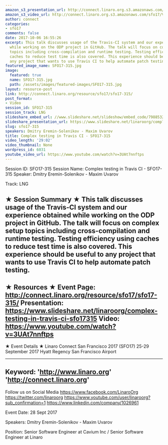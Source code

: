 ```yaml
---
amazon_s3_presentation_url: http://connect.linaro.org.s3.amazonaws.com/sfo17/Presentations/SFO17-315-%20OpenDataPlane%20Testing%20in%20Travis.pdf
amazon_s3_video_url: http://connect.linaro.org.s3.amazonaws.com/sfo17/Videos/SFO17-315%20-%20Complex%20testing%20in%20Travis%20CI.mp4
author: connect
categories:
- sfo17
comments: false
date: 2017-10-06 16:55:26
excerpt: This talk discusses usage of the Travis-CI system and our experience obtained
  while working on the ODP project in GitHub. The talk will focus on complex setup
  topics including cross-compilation and runtime testing. Testing efficiency using
  caches to reduce test time is also covered. This experience should be useful to
  any project that wants to use Travis CI to help automate patch testing.
featured_image_name: SFO17-315.jpg
image:
  featured: true
  name: SFO17-315.jpg
  path: /assets/images/featured-images/SFO17-315.jpg
layout: resource-post
link: http://connect.linaro.org/resource/sfo17/sfo17-315/
post_format:
- Video
session_id: SFO17-315
session_track: LNG
slideshare_embed_url: //www.slideshare.net/slideshow/embed_code/79885327
slideshare_presentation_url: https://www.slideshare.net/linaroorg/complex-testing-in-travis-ci-sfo17315
slug: sfo17-315
speakers: Dmitry Eremin-Solenikov - Maxim Uvarov
title: Complex testing in Travis CI - SFO17-315
video_length: '29:02'
video_thumbnail: None
wordpress_id: 6031
youtube_video_url: https://www.youtube.com/watch?v=3UAt7nnftps
---
```


Session ID: SFO17-315
Session Name: Complex testing in Travis CI - SFO17-315
Speaker: Dmitry Eremin-Solenikov - Maxim Uvarov

Track: LNG


★ Session Summary ★
This talk discusses usage of the Travis-CI system and our experience obtained while working on the ODP project in GitHub. The talk will focus on complex setup topics including cross-compilation and runtime testing. Testing efficiency using caches to reduce test time is also covered. This experience should be useful to any project that wants to use Travis CI to help automate patch testing.
---------------------------------------------------
★ Resources ★
Event Page: http://connect.linaro.org/resource/sfo17/sfo17-315/
Presentation: https://www.slideshare.net/linaroorg/complex-testing-in-travis-ci-sfo17315
Video: https://www.youtube.com/watch?v=3UAt7nnftps
 ---------------------------------------------------

★ Event Details ★
Linaro Connect San Francisco 2017 (SFO17)
25-29 September 2017
Hyatt Regency San Francisco Airport

---------------------------------------------------
Keyword: 
'http://www.linaro.org'
'http://connect.linaro.org'
---------------------------------------------------
Follow us on Social Media
https://www.facebook.com/LinaroOrg
https://twitter.com/linaroorg
https://www.youtube.com/user/linaroorg?sub_confirmation=1
https://www.linkedin.com/company/1026961

Event Date: 28 Sept 2017

Speakers: Dmitry Eremin-Solenikov - Maxim Uvarov

Position: Senior Software Engineer
at Cavium Inc / Senior Software Engineer at Linaro